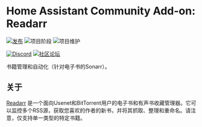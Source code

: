 # Home Assistant Community Add-on: Readarr

[![发布][release-shield]][release] ![项目阶段][project-stage-shield] ![项目维护][maintenance-shield]

[![Discord][discord-shield]][discord] [![社区论坛][forum-shield]][forum]

书籍管理和自动化（针对电子书的Sonarr）。

## 关于

[Readarr] 是一个面向Usenet和BitTorrent用户的电子书和有声书收藏管理器。它可以监控多个RSS源，获取您喜欢的作者的新书，并将其抓取、整理和重命名。请注意，仅支持单一类型的特定书籍。

[Readarr]: https://readarr.com

[discord-shield]: https://img.shields.io/discord/330944238910963714.svg
[discord]: https://discord.gg/c5DvZ4e
[forum-shield]: https://img.shields.io/badge/community-forum-brightgreen.svg
[forum]: https://community.home-assistant.io/t/?u=frenck
[maintenance-shield]: https://img.shields.io/maintenance/yes/2025.svg
[project-stage-shield]: https://img.shields.io/badge/project%20stage-experimental-yellow.svg
[release-shield]: https://img.shields.io/badge/version-v0.3.1-blue.svg
[release]: https://github.com/hassio-addons/addon-readarr/tree/v0.3.1